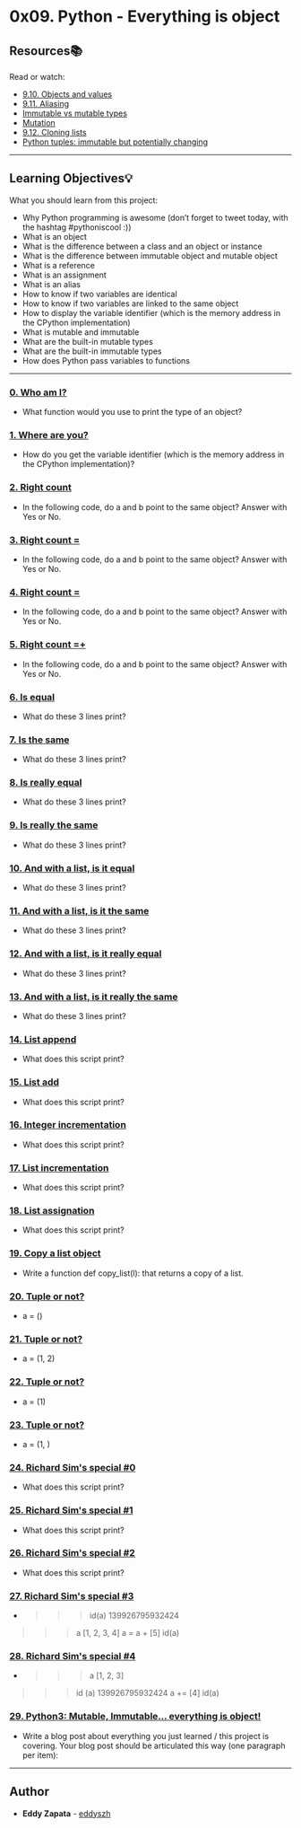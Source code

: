 # 0x09. Python - Everything is object

## Resources:books:
Read or watch:
* [9.10. Objects and values](https://intranet.hbtn.io/rltoken/n1x09X-KJSllpJkJorBw2A)
* [9.11. Aliasing](https://intranet.hbtn.io/rltoken/3teQMNNfDeyGvCtZfjsf5g)
* [Immutable vs mutable types](https://intranet.hbtn.io/rltoken/JuPVygeoG27Q_qKxB2lP8g)
* [Mutation](https://intranet.hbtn.io/rltoken/UbL96sV3cIxewdQPW_zwRw)
* [9.12. Cloning lists](https://intranet.hbtn.io/rltoken/-t_1VsmKlgWHszL5y1YiKA)
* [Python tuples: immutable but potentially changing](https://intranet.hbtn.io/rltoken/IdBAdTYNLuS3YpRRQIam6Q)

---
## Learning Objectives:bulb:
What you should learn from this project:

* Why Python programming is awesome (don’t forget to tweet today, with the hashtag #pythoniscool :))
* What is an object
* What is the difference between a class and an object or instance
* What is the difference between immutable object and mutable object
* What is a reference
* What is an assignment
* What is an alias
* How to know if two variables are identical
* How to know if two variables are linked to the same object
* How to display the variable identifier (which is the memory address in the CPython implementation)
* What is mutable and immutable
* What are the built-in mutable types
* What are the built-in immutable types
* How does Python pass variables to functions

---

### [0. Who am I?](./0-answer.txt)
* What function would you use to print the type of an object?


### [1. Where are you?](./1-answer.txt)
* How do you get the variable identifier (which is the memory address in the CPython implementation)?


### [2. Right count](./2-answer.txt)
* In the following code, do a and b point to the same object?
Answer with Yes or No.


### [3. Right count =](./3-answer.txt)
* In the following code, do a and b point to the same object?
Answer with Yes or No.


### [4. Right count =](./4-answer.txt)
* In the following code, do a and b point to the same object?
Answer with Yes or No.


### [5. Right count =+](./5-answer.txt)
* In the following code, do a and b point to the same object?
Answer with Yes or No.


### [6. Is equal](./6-answer.txt)
* What do these 3 lines print?


### [7. Is the same](./7-answer.txt)
* What do these 3 lines print?


### [8. Is really equal](./8-answer.txt)
* What do these 3 lines print?


### [9. Is really the same](./9-answer.txt)
* What do these 3 lines print?


### [10. And with a list, is it equal](./10-answer.txt)
* What do these 3 lines print?


### [11. And with a list, is it the same](./11-answer.txt)
* What do these 3 lines print?


### [12. And with a list, is it really equal](./12-answer.txt)
* What do these 3 lines print?


### [13. And with a list, is it really the same](./13-answer.txt)
* What do these 3 lines print?


### [14. List append](./14-answer.txt)
* What does this script print?


### [15. List add](./15-answer.txt)
* What does this script print?


### [16. Integer incrementation](./16-answer.txt)
* What does this script print?


### [17. List incrementation](./17-answer.txt)
* What does this script print?


### [18. List assignation](./18-answer.txt)
* What does this script print?


### [19. Copy a list object](./19-copy_list.py)
* Write a function def copy_list(l): that returns a copy of a list.


### [20. Tuple or not?](./20-answer.txt)
* a = ()



### [21. Tuple or not?](./21-answer.txt)
* a = (1, 2)



### [22. Tuple or not?](./22-answer.txt)
* a = (1)



### [23. Tuple or not?](./23-answer.txt)
* a = (1, )



### [24. Richard Sim's special #0](./24-answer.txt)
* What does this script print?


### [25. Richard Sim's special #1](./25-answer.txt)
* What does this script print?


### [26. Richard Sim's special #2](./26-answer.txt)
* What does this script print?


### [27. Richard Sim's special #3](./27-answer.txt)
* >>> id(a)
139926795932424
>>> a
[1, 2, 3, 4]
>>> a = a + [5]
>>> id(a)



### [28. Richard Sim's special #4](./28-answer.txt)
* >>> a
[1, 2, 3]
>>> id (a)
139926795932424
>>> a += [4]
>>> id(a)



### [29. Python3: Mutable, Immutable... everything is object!](./106-line1.txt)
* Write a blog post about everything you just learned / this project is covering. Your blog post should be articulated this way (one paragraph per item):


---

## Author
* **Eddy Zapata** - [eddyszh](https://github.com/Eddyszh)